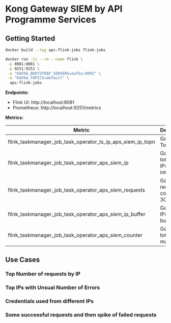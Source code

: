 # Kong Gateway SIEM by API Programme Services

## Getting Started

```sh
docker build --tag aps-flink-jobs flink-jobs

docker run -ti --rm --name flink \
 -p 8081:8081 \
 -p 9251:9251 \
 -e "KAFKA_BOOTSTRAP_SERVERS=kafka:9092" \
 -e "KAFKA_TOPICS=default" \
  aps-flink-jobs
```

**Endpoints:**

- Flink UI: http://localhost:8081
- Prometheus: http://localhost:9251/metrics

**Metrics:**

| Metric                                                     | Description                               |
| ---------------------------------------------------------- | ----------------------------------------- |
| flink_taskmanager_job_task_operator_ts_ip_aps_siem_ip_topn | Gauge of Top N IPs                        |
| flink_taskmanager_job_task_operator_aps_siem_ip            | Gauge of total unique IPs in 30s interval |
| flink_taskmanager_job_task_operator_aps_siem_requests      | Gauge of request count in 30s interval    |
| flink_taskmanager_job_task_operator_aps_siem_ip_buffer     | Gauge of IPs data buffered                |
| flink_taskmanager_job_task_operator_aps_siem_counter       | Gauge of total mappings                   |

## Use Cases

### Top Number of requests by IP

### Top IPs with Unsual Number of Errors

### Credentials used from different IPs

### Some successful requests and then spike of failed requests
